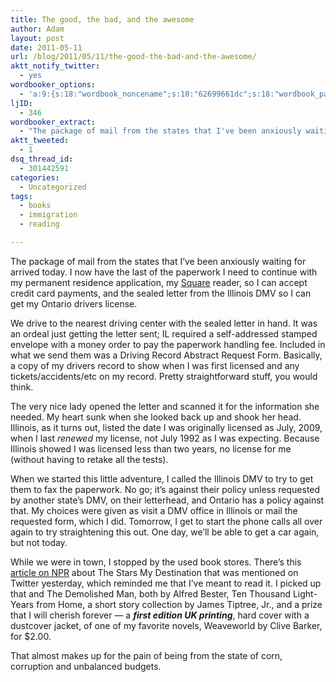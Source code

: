 ```yaml
---
title: The good, the bad, and the awesome
author: Adam
layout: post
date: 2011-05-11
url: /blog/2011/05/11/the-good-the-bad-and-the-awesome/
aktt_notify_twitter:
  - yes
wordbooker_options:
  - 'a:9:{s:18:"wordbook_noncename";s:10:"62699661dc";s:18:"wordbook_page_post";s:4:"-100";s:18:"wordbook_orandpage";s:1:"2";s:23:"wordbook_default_author";s:1:"1";s:23:"wordbook_extract_length";s:3:"256";s:19:"wordbook_actionlink";s:3:"300";s:26:"wordbooker_publish_default";s:2:"on";s:18:"wordbook_attribute";s:30:"Wrote a new post on their blog";s:29:"wordbooker_status_update_text";s:35:": New blog post :  %title% - %link%";}'
ljID:
  - 346
wordbooker_extract:
  - "The package of mail from the states that I've been anxiously waiting for arrived today. I now have the last of the paperwork I need to continue with my permanent residence application, my Square reader, so I can accept credit card payments, and the sea ..."
aktt_tweeted:
  - 1
dsq_thread_id:
  - 301442591
categories:
  - Uncategorized
tags:
  - books
  - immigration
  - reading

---
```

The package of mail from the states that I&#8217;ve been anxiously waiting for arrived today. I now have the last of the paperwork I need to continue with my permanent residence application, my [Square][1] reader, so I can accept credit card payments, and the sealed letter from the Illinois DMV so I can get my Ontario drivers license.

We drive to the nearest driving center with the sealed letter in hand. It was an ordeal just getting the letter sent; IL required a self-addressed stamped envelope with a money order to pay the paperwork handling fee. Included in what we send them was a Driving Record Abstract Request Form. Basically, a copy of my drivers record to show when I was first licensed and any tickets/accidents/etc on my record. Pretty straightforward stuff, you would think.

The very nice lady opened the letter and scanned it for the information she needed. My heart sunk when she looked back up and shook her head. Illinois, as it turns out, listed the date I was originally licensed as July, 2009, when I last _renewed_ my license, not July 1992 as I was expecting. Because Illinois showed I was licensed less than two years, no license for me (without having to retake all the tests).

When we started this little adventure, I called the Illinois DMV to try to get them to fax the paperwork. No go; it&#8217;s against their policy unless requested by another state&#8217;s DMV, on their letterhead, and Ontario has a policy against that. My choices were given as visit a DMV office in Illinois or mail the requested form, which I did. Tomorrow, I get to start the phone calls all over again to try straightening this out. One day, we&#8217;ll be able to get a car again, but not today.

While we were in town, I stopped by the used book stores. There&#8217;s this [article on NPR][2] about The Stars My Destination that was mentioned on Twitter yesterday, which reminded me that I&#8217;ve meant to read it. I picked up that and The Demolished Man, both by Alfred Bester, Ten Thousand Light-Years from Home, a short story collection by James Tiptree, Jr., and a prize that I will cherish forever &#8212; a **_first edition UK printing_**, hard cover with a dustcover jacket, of one of my favorite novels, Weaveworld by Clive Barker, for $2.00.

That almost makes up for the pain of being from the state of corn, corruption and unbalanced budgets.

 [1]: https://squareup.com/
 [2]: http://www.npr.org/2011/05/10/135354862/outer-space-awaits-a-sci-fi-escape-to-the-stars